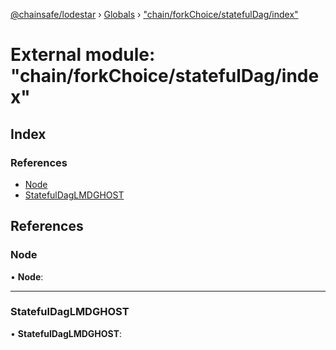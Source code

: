 [@chainsafe/lodestar](../README.md) › [Globals](../globals.md) › ["chain/forkChoice/statefulDag/index"](_chain_forkchoice_statefuldag_index_.md)

# External module: "chain/forkChoice/statefulDag/index"

## Index

### References

* [Node](_chain_forkchoice_statefuldag_index_.md#node)
* [StatefulDagLMDGHOST](_chain_forkchoice_statefuldag_index_.md#statefuldaglmdghost)

## References

###  Node

• **Node**:

___

###  StatefulDagLMDGHOST

• **StatefulDagLMDGHOST**:
